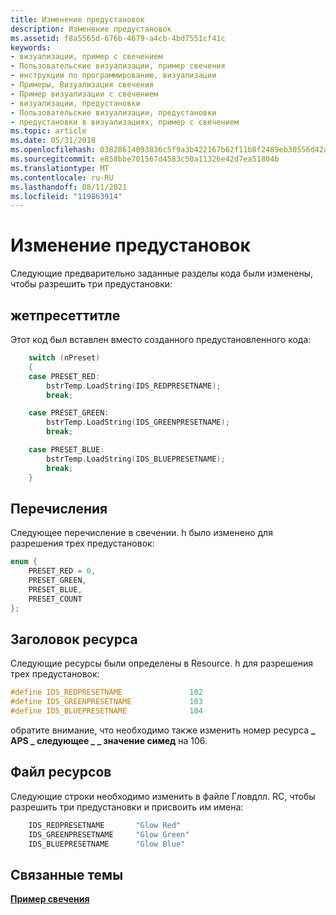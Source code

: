 ```yaml
---
title: Изменение предустановок
description: Изменение предустановок
ms.assetid: f8a5565d-676b-4679-a4cb-4bd7551cf41c
keywords:
- визуализации, пример с свечением
- Пользовательские визуализации, пример свечения
- инструкции по программированию, визуализации
- Примеры, Визуализация свечения
- Пример визуализации с свечением
- визуализации, предустановки
- Пользовательские визуализации, предустановки
- предустановки в визуализациях, пример с свечением
ms.topic: article
ms.date: 05/31/2018
ms.openlocfilehash: 03828614093836c5f9a3b422167b62f11b8f2489eb30556d42a2d80495935ec5
ms.sourcegitcommit: e858bbe701567d4583c50a11326e42d7ea51804b
ms.translationtype: MT
ms.contentlocale: ru-RU
ms.lasthandoff: 08/11/2021
ms.locfileid: "119863914"
---
```

# <a name="changing-presets"></a>Изменение предустановок

Следующие предварительно заданные разделы кода были изменены, чтобы разрешить три предустановки:

## <a name="getpresettitle"></a>жетпресеттитле

Этот код был вставлен вместо созданного предустановленного кода:


```C++
    switch (nPreset)
    {
    case PRESET_RED:
        bstrTemp.LoadString(IDS_REDPRESETNAME); 
        break;

    case PRESET_GREEN:
        bstrTemp.LoadString(IDS_GREENPRESETNAME); 
        break;

    case PRESET_BLUE:
        bstrTemp.LoadString(IDS_BLUEPRESETNAME); 
        break;
    }

```



## <a name="enumerations"></a>Перечисления

Следующее перечисление в свечении. h было изменено для разрешения трех предустановок:


```C++
enum {
    PRESET_RED = 0,
    PRESET_GREEN,
    PRESET_BLUE,
    PRESET_COUNT
};

```



## <a name="resource-header"></a>Заголовок ресурса

Следующие ресурсы были определены в Resource. h для разрешения трех предустановок:


```C++
#define IDS_REDPRESETNAME               102
#define IDS_GREENPRESETNAME             103
#define IDS_BLUEPRESETNAME              104

```



обратите внимание, что необходимо также изменить номер ресурса **\_ APS \_ следующее \_ \_ значение симед** на 106.

## <a name="resource-file"></a>Файл ресурсов

Следующие строки необходимо изменить в файле Гловдлл. RC, чтобы разрешить три предустановки и присвоить им имена:


```C++
    IDS_REDPRESETNAME       "Glow Red"
    IDS_GREENPRESETNAME     "Glow Green"
    IDS_BLUEPRESETNAME      "Glow Blue"

```



## <a name="related-topics"></a>Связанные темы

<dl> <dt>

[**Пример свечения**](the-glow-sample.md)
</dt> </dl>

 

 




